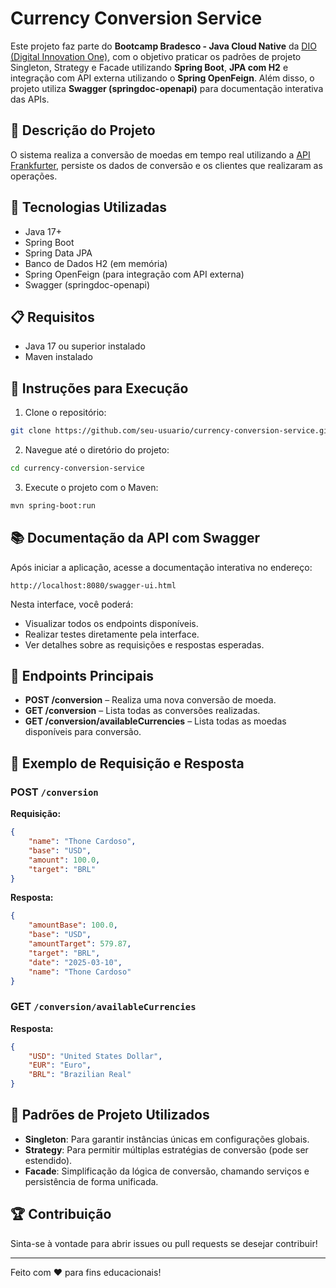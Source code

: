# Currency Conversion Service

Este projeto faz parte do **Bootcamp Bradesco - Java Cloud Native** da [DIO (Digital Innovation One)](https://www.dio.me), com o objetivo praticar os padrões de projeto Singleton, Strategy e Facade utilizando **Spring Boot**, **JPA com H2** e integração com API externa utilizando o **Spring OpenFeign**. Além disso, o projeto utiliza **Swagger (springdoc-openapi)** para documentação interativa das APIs.

## 📌 Descrição do Projeto

O sistema realiza a conversão de moedas em tempo real utilizando a [API Frankfurter](https://www.frankfurter.app/), persiste os dados de conversão e os clientes que realizaram as operações.

## 🚀 Tecnologias Utilizadas
- Java 17+
- Spring Boot
- Spring Data JPA
- Banco de Dados H2 (em memória)
- Spring OpenFeign (para integração com API externa)
- Swagger (springdoc-openapi)

## 📋 Requisitos
- Java 17 ou superior instalado
- Maven instalado

## 📜 Instruções para Execução

1. Clone o repositório:
```bash
git clone https://github.com/seu-usuario/currency-conversion-service.git
```

2. Navegue até o diretório do projeto:
```bash
cd currency-conversion-service
```

3. Execute o projeto com o Maven:
```bash
mvn spring-boot:run
```

## 📚 Documentação da API com Swagger

Após iniciar a aplicação, acesse a documentação interativa no endereço:

```
http://localhost:8080/swagger-ui.html
```

Nesta interface, você poderá:
- Visualizar todos os endpoints disponíveis.
- Realizar testes diretamente pela interface.
- Ver detalhes sobre as requisições e respostas esperadas.

## 🔗 Endpoints Principais

- **POST /conversion** – Realiza uma nova conversão de moeda.
- **GET /conversion** – Lista todas as conversões realizadas.
- **GET /conversion/availableCurrencies** – Lista todas as moedas disponíveis para conversão.

## 🎯 Exemplo de Requisição e Resposta

### POST `/conversion`
**Requisição:**
```json
{
    "name": "Thone Cardoso",
    "base": "USD",
    "amount": 100.0,
    "target": "BRL"
}
```

**Resposta:**
```json
{
    "amountBase": 100.0,
    "base": "USD",
    "amountTarget": 579.87,
    "target": "BRL",
    "date": "2025-03-10",
    "name": "Thone Cardoso"
}
```

### GET `/conversion/availableCurrencies`
**Resposta:**
```json
{
    "USD": "United States Dollar",
    "EUR": "Euro",
    "BRL": "Brazilian Real"
}
```

## 🧩 Padrões de Projeto Utilizados
- **Singleton**: Para garantir instâncias únicas em configurações globais.
- **Strategy**: Para permitir múltiplas estratégias de conversão (pode ser estendido).
- **Facade**: Simplificação da lógica de conversão, chamando serviços e persistência de forma unificada.

## 🏆 Contribuição
Sinta-se à vontade para abrir issues ou pull requests se desejar contribuir!

---

Feito com ❤️ para fins educacionais!

